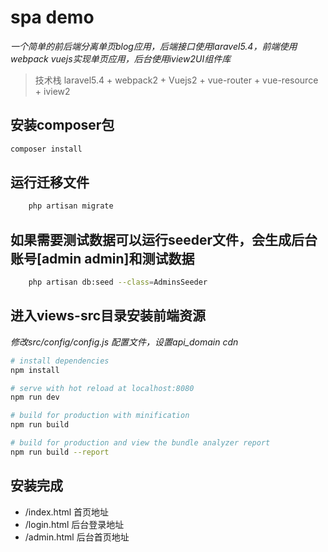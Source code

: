 # spa demo
_一个简单的前后端分离单页blog应用，后端接口使用laravel5.4，前端使用webpack vuejs实现单页应用，后台使用iview2UI组件库_

> 技术栈 laravel5.4 + webpack2 + Vuejs2 + vue-router + vue-resource + iview2

## 安装composer包
``` bash
composer install
```

## 运行迁移文件
``` bash
    php artisan migrate
```

## 如果需要测试数据可以运行seeder文件，会生成后台账号[admin admin]和测试数据
```bash
    php artisan db:seed --class=AdminsSeeder
```

## 进入views-src目录安装前端资源
*修改src/config/config.js 配置文件，设置api_domain cdn*

``` bash
# install dependencies
npm install

# serve with hot reload at localhost:8080
npm run dev

# build for production with minification
npm run build

# build for production and view the bundle analyzer report
npm run build --report
```
## 安装完成
* /index.html 首页地址
* /login.html 后台登录地址
* /admin.html 后台首页地址
